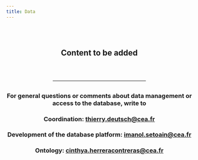 ```yaml
---
title: Data
---
```


<div align="center">

<div style="display: flex; justify-content: center; align-items: center; height: 150px;"><h2  style="margin: 0;">Content to be added</h2></div>

<hr style="width: 50%; margin: auto; margin-top: 0; margin-bottom: 30px;"/>

<h3>
    For general questions or comments about data management or access to the database, write to
</h3>

<h3>
Coordination: <a class="contact-mailto" href="mailto:thierry.deutsch@cea.fr">thierry.deutsch@cea.fr</a>
</h3>

<h3>
Development of the database platform: <a class="contact-mailto" href="mailto:imanol.setoain@cea.fr">imanol.setoain@cea.fr</a>
</h3>

<h3>
Ontology: <a class="contact-mailto" href="mailto:cinthya.herreracontreras@cea.fr">cinthya.herreracontreras@cea.fr</a>
</h3>

</div>
